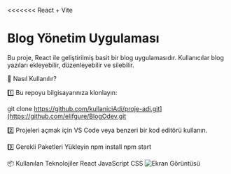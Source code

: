 <<<<<<< React + Vite
# Blog Yönetim Uygulaması

Bu proje, React ile geliştirilmiş basit bir blog uygulamasıdır. Kullanıcılar blog yazıları ekleyebilir, düzenleyebilir ve silebilir.

📌 Nasıl Kullanılır?

1️⃣ Bu repoyu bilgisayarınıza klonlayın:

git clone https://github.com/kullaniciAdi/proje-adi.git](https://github.com/elifgure/BlogOdev.git

2️⃣ Projeleri açmak için VS Code veya benzeri bir kod editörü kullanın.

3️⃣ Gerekli Paketleri Yükleyin
    npm install
    npm start

📦 Kullanılan Teknolojiler
    React
    JavaScript
    CSS
![Ekran Görüntüsü](![image](https://github.com/user-attachments/assets/77481c5b-a485-46a6-8ae6-cf6df48f6000)
)
